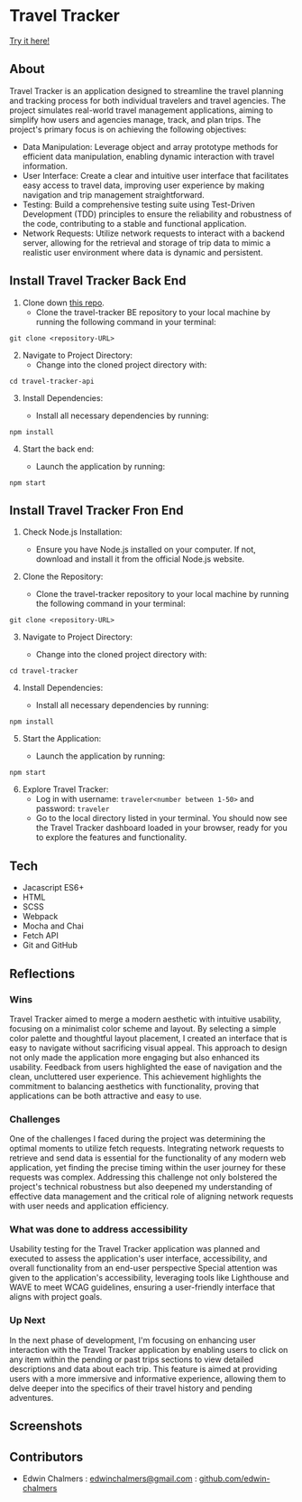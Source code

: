 # Travel Tracker

[Try it here!](https://edwin-chalmers.github.io/travel-tracker/)

## About
Travel Tracker is an application designed to streamline the travel planning and tracking process for both individual travelers and travel agencies. The project simulates real-world travel management applications, aiming to simplify how users and agencies manage, track, and plan trips. The project's primary focus is on achieving the following objectives:

  - Data Manipulation: Leverage object and array prototype methods for efficient data manipulation, enabling dynamic interaction with travel information.
  - User Interface: Create a clear and intuitive user interface that facilitates easy access to travel data, improving user experience by making navigation and trip management straightforward.
  - Testing: Build a comprehensive testing suite using Test-Driven Development (TDD) principles to ensure the reliability and robustness of the code, contributing to a stable and functional application.
  - Network Requests: Utilize network requests to interact with a backend server, allowing for the retrieval and storage of trip data to mimic a realistic user environment where data is dynamic and persistent.

## Install Travel Tracker Back End

1. Clone down [this repo](https://github.com/turingschool-examples/travel-tracker-api). 
    * Clone the travel-tracker BE repository to your local machine by running the following command in your terminal:
```
git clone <repository-URL>
```
2. Navigate to Project Directory:
    * Change into the cloned project directory with:
```
cd travel-tracker-api
```
3. Install Dependencies:

    * Install all necessary dependencies by running:
```
npm install
```
4. Start the back end:

    * Launch the application by running:
```
npm start
```

## Install Travel Tracker Fron End

1. Check Node.js Installation: 
    * Ensure you have Node.js installed on your computer. If not, download and install it from the official Node.js website.

2. Clone the Repository: 
    * Clone the travel-tracker repository to your local machine by running the following command in your terminal:
```
git clone <repository-URL>
```
3. Navigate to Project Directory:

    * Change into the cloned project directory with:
```
cd travel-tracker
```
4. Install Dependencies:

    * Install all necessary dependencies by running:
```
npm install
```
5. Start the Application:

    * Launch the application by running:
```
npm start
```
6. Explore Travel Tracker:
    * Log in with username: `traveler<number between 1-50>` and password: `traveler`
    * Go to the local directory listed in your terminal. You should now see the Travel Tracker dashboard loaded in your browser, ready for you to explore the features and functionality.


## Tech
  - Jacascript ES6+
  - HTML
  - SCSS
  - Webpack
  - Mocha and Chai
  - Fetch API
  - Git and GitHub

## Reflections

  ### Wins
Travel Tracker aimed to merge a modern aesthetic with intuitive usability, focusing on a minimalist color scheme and layout. By selecting a simple color palette and thoughtful layout placement, I created an interface that is easy to navigate without sacrificing visual appeal. This approach to design not only made the application more engaging but also enhanced its usability. Feedback from users highlighted the ease of navigation and the clean, uncluttered user experience. This achievement highlights the commitment to balancing aesthetics with functionality, proving that applications can be both attractive and easy to use.

  ### Challenges
One of the challenges I faced during the project was determining the optimal moments to utilize fetch requests. Integrating network requests to retrieve and send data is essential for the functionality of any modern web application, yet finding the precise timing within the user journey for these requests was complex. Addressing this challenge not only bolstered the project's technical robustness but also deepened my understanding of effective data management and the critical role of aligning network requests with user needs and application efficiency.

  ### What was done to address accessibility
Usability testing for the Travel Tracker application was planned and executed to assess the application's user interface, accessibility, and overall functionality from an end-user perspective Special attention was given to the application's accessibility, leveraging tools like Lighthouse and WAVE to meet WCAG guidelines, ensuring a user-friendly interface that aligns with project goals.

  ### Up Next
In the next phase of development, I'm focusing on enhancing user interaction with the Travel Tracker application by enabling users to click on any item within the pending or past trips sections to view detailed descriptions and data about each trip. This feature is aimed at providing users with a more immersive and informative experience, allowing them to delve deeper into the specifics of their travel history and pending adventures.

## Screenshots


## Contributors
- Edwin Chalmers : edwinchalmers@gmail.com : [github.com/edwin-chalmers](https://github.com/edwin-chalmers)

